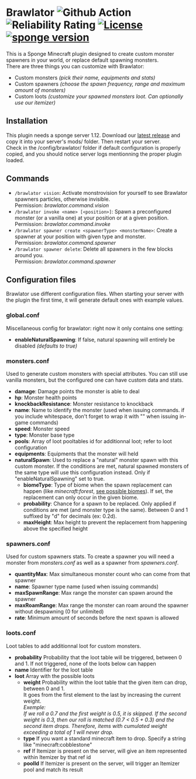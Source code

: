 # Brawlator ![Github Action](https://github.com/OnapleRPG/Brawlator/actions/workflows/gradle.yml/badge.svg) ![Reliability Rating](https://sonarcloud.io/api/project_badges/measure?project=com.onaple%3ABrawlator&metric=reliability_rating) [![License](https://img.shields.io/badge/License-Apache%202.0-blue.svg)](https://opensource.org/licenses/Apache-2.0) [![sponge version](https://img.shields.io/badge/sponge-7.2.0-blue.svg)](https://www.spongepowered.org/) 

This is a Sponge Minecraft plugin designed to create custom monster spawners in your world, or replace default spawning monsters.  
There are three things you can customize with Brawlator:  
- Custom monsters *(pick their name, equipments and stats)*
- Custom spawners *(choose the spawn frequency, range and maximum amount of monsters)*
- Custom loots *(customize your spawned monsters loot. Can optionally use our itemizer)*

## Installation

This plugin needs a sponge server 1.12. Download our [latest release](https://github.com/OnapleRPG/Brawlator/releases) and copy it into your server's mods/ folder. Then restart your server.  
Check in the /config/brawlator/ folder if default configuration is properly copied, and you should notice server logs mentionning the proper plugin loaded.  

## Commands

* `/brawlator vision`: Activate monstrovision for yourself to see Brawlator spawners particles, otherwise invisible.  
Permission: *brawlator.command.vision*  
* `/brawlator invoke <name> [<position>]`: Spawn a preconfigured monster (or a vanilla one) at your position or at a given position.  
Permission: *brawlator.command.invoke*  
* `/brawlator spawner create <spawnerType> <monsterName>`: Create a spawner at your position with given type and monster.  
Permission: *brawlator.command.spawner*  
* `/brawlator spawner delete`: Delete all spawners in the few blocks around you.  
Permission: *brawlator.command.spawner*  

## Configuration files

Brawlator use different configuration files. When starting your server with the plugin the first time, it will generate default ones with example values.  

### global.conf

Miscellaneous config for brawlator: right now it only contains one setting:  
* **enableNaturalSpawning**: If false, natural spawning will entirely be disabled *(defaults to true)*

### monsters.conf

Used to generate custom monsters with special attributes. You can still use vanilla monsters, but the configured one can have custom data and stats.  
* **damage**: Damage points the monster is able to deal  
* **hp**: Monster health points  
* **knockbackResistance**: Monster resistance to knockback  
* **name**: Name to identify the monster (used when issuing commands. if you include whitespace, don't forget to wrap it with "" when issuing in-game commands)  
* **speed**: Monster speed  
* **type**: Monster base type  
* **pools**: Array of loot pooltables id for additionnal loot; refer to loot configuration  
* **equipments**: Equipments that the monster will held
* **naturalSpawn**: Used to replace a "natural" monster spawn with this custom monster. If the conditions are met, natural spawned monsters of the same type will use this configuration instead. Only if "enableNaturalSpawning" set to true.  
   * **biomeType**: Type of biome when the spawn replacement can happen (like *minecraft:forest*, [see possible biomes](https://minecraft.gamepedia.com/Biome/ID)). If set, the replacement can only occur in the given biome.  
   * **probability**: Chance for a spawn to be replaced. Only applied if conditions are met (and monster type is the same). Between 0 and 1 suffixed by "d" for decimals (ex: 0.2d).
   * **maxHeight**: Max height to prevent the replacement from happening above the specified height

### spawners.conf

Used for custom spawners stats. To create a spawner you will need a monster from *monsters.conf* as well as a spawner from *spawners.conf*.    
* **quantityMax**: Max simultaneous monster count who can come from that spawner
* **name**: Spawner type name (used when issuing commands)  
* **maxSpawnRange**: Max range the monster can spawn around the spawner  
* **maxRoamRange**: Max range the monster can roam around the spawner without despawning (0 for unlimited) 
* **rate**: Minimum amount of seconds before the next spawn is allowed  

### loots.conf

Loot tables to add additionnal loot for custom monsters.  
* **probability** Probability that the loot table will be triggered, between 0 and 1. If not triggered, none of the loots below can happen
* **name** Identifier for the loot table
* **loot** Array with the possible loots
    * **weight** Probability within the loot table that the given item can drop, between 0 and 1.  
    It goes from the first element to the last by increasing the current weight.  
    *Exemple:*  
    *If we roll a 0.7 and the first weight is 0.5, it is skipped. If the second weight is 0.3, then our roll is matched (0.7 < 0.5 + 0.3) and the second item drops. Therefore, items with cumulated weight exceeding a total of 1 will never drop.*  
    * **type** If you want a standard minecraft item to drop. Specify a string like "minecraft:cobblestone"
    * **ref** If Itemizer is present on the server, will give an item represented within Itemizer by that ref id
    * **poolId** If Itemizer is present on the server, will trigger an Itemizer pool and match its result
